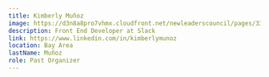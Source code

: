 ```yaml
---
title: Kimberly Muñoz
image: https://d3n8a8pro7vhmx.cloudfront.net/newleaderscouncil/pages/3365/attachments/original/1513787306/Oakland_Kimberly_Munoz_-_Kimberly_Munoz.jpg?1513787306
description: Front End Developer at Slack
link: https://www.linkedin.com/in/kimberlymunoz
location: Bay Area
lastName: Muñoz
role: Past Organizer
---
```


